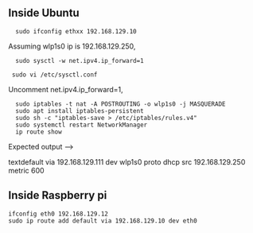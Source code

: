 
<h2>Inside Ubuntu </h2> 
 
```
  sudo ifconfig ethxx 192.168.129.10
```
<div> Assuming wlp1s0 ip is 192.168.129.250, </div>

```
  sudo sysctl -w net.ipv4.ip_forward=1
```
```
 sudo vi /etc/sysctl.conf
```
<div>  Uncomment net.ipv4.ip_forward=1, </div>

```
  sudo iptables -t nat -A POSTROUTING -o wlp1s0 -j MASQUERADE
  sudo apt install iptables-persistent
  sudo sh -c "iptables-save > /etc/iptables/rules.v4"  
  sudo systemctl restart NetworkManager
  ip route show
```
Expected output --> 
<div>textdefault via 192.168.129.111 dev wlp1s0 proto dhcp src 192.168.129.250 metric 600 </div>

<h2>Inside Raspberry pi </h2>

```
ifconfig eth0 192.168.129.12
sudo ip route add default via 192.168.129.10 dev eth0
```

